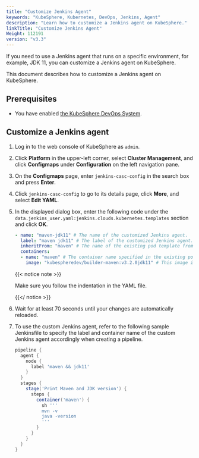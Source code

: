 ```yaml
---
title: "Customize Jenkins Agent"
keywords: "KubeSphere, Kubernetes, DevOps, Jenkins, Agent"
description: "Learn how to customize a Jenkins agent on KubeSphere."
linkTitle: "Customize Jenkins Agent"
Weight: 112191
version: "v3.3"
---
```


If you need to use a Jenkins agent that runs on a specific environment, for example, JDK 11, you can customize a Jenkins agent on KubeSphere.

This document describes how to customize a Jenkins agent on KubeSphere. 

## Prerequisites

- You have enabled [the KubeSphere DevOps System](../../../../pluggable-components/devops/).

## Customize a Jenkins agent

1. Log in to the web console of KubeSphere as `admin`.

2. Click **Platform** in the upper-left corner, select **Cluster Management**, and click **Configmaps** under **Configuration** on the left navigation pane.

3. On the **Configmaps** page, enter `jenkins-casc-config` in the search box and press **Enter**.

4. Click `jenkins-casc-config` to go to its details page, click **More**, and select **Edit YAML**.

5. In the displayed dialog box, enter the following code under the `data.jenkins_user.yaml:jenkins.clouds.kubernetes.templates` section and click **OK**.

   ```yaml
   - name: "maven-jdk11" # The name of the customized Jenkins agent.
     label: "maven jdk11" # The label of the customized Jenkins agent. To specify multiple labels, use spaces to seperate them. 
     inheritFrom: "maven" # The name of the existing pod template from which this customzied Jenkins agent inherits.
     containers:
     - name: "maven" # The container name specified in the existing pod template from which this customzied Jenkins agent inherits.
       image: "kubespheredev/builder-maven:v3.2.0jdk11" # This image is used for testing purposes only. You can use your own images.
   ```

   {{< notice note >}}

   Make sure you follow the indentation in the YAML file.

   {{</ notice >}}

6. Wait for at least 70 seconds until your changes are automatically reloaded.

7. To use the custom Jenkins agent, refer to the following sample Jenkinsfile to specify the label and container name of the custom Jenkins agent accordingly when creating a pipeline.

   ```groovy
   pipeline {
     agent {
       node {
         label 'maven && jdk11'
       }
     }
     stages {
       stage('Print Maven and JDK version') {
         steps {
           container('maven') {
             sh '''
             mvn -v
             java -version
             '''
           }
         }
       }
     }
   }
   ```

   
